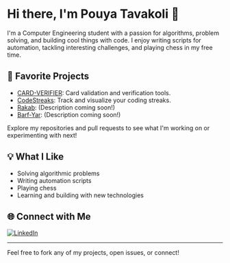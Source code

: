 # Hi there, I'm Pouya Tavakoli 👋

I'm a Computer Engineering student with a passion for algorithms, problem solving, and building cool things with code. I enjoy writing scripts for automation, tackling interesting challenges, and playing chess in my free time.

## 🚀 Favorite Projects

- [CARD-VERIFIER](https://github.com/pouyatavakoli/CARD-VERIFIER): Card validation and verification tools.
- [CodeStreaks](https://github.com/pouyatavakoli/CodeStreaks): Track and visualize your coding streaks.
- [Rakab](https://github.com/pouyatavakoli/Rakab): (Description coming soon!)
- [Barf-Yar](https://github.com/Reza-namvaran/Barf-Yar): (Description coming soon!)

Explore my repositories and pull requests to see what I'm working on or experimenting with next!

## 💡 What I Like

- Solving algorithmic problems
- Writing automation scripts
- Playing chess
- Learning and building with new technologies

## 🌐 Connect with Me

[![LinkedIn](https://img.shields.io/badge/LinkedIn-blue?logo=linkedin)](https://www.linkedin.com/in/pouya-t/)

---

Feel free to fork any of my projects, open issues, or connect!
